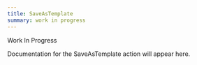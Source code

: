 ```yaml
---
title: SaveAsTemplate
summary: work in progress
---
```


Work In Progress

Documentation for the SaveAsTemplate action will appear here.